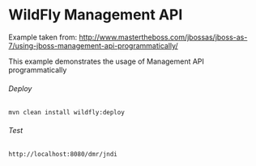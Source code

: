 WildFly Management API
=====================================
Example taken from: http://www.mastertheboss.com/jbossas/jboss-as-7/using-jboss-management-api-programmatically/

This example demonstrates the usage of Management API programmatically

###### Deploy
```shell
mvn clean install wildfly:deploy
```
###### Test
```shell
http://localhost:8080/dmr/jndi
```
